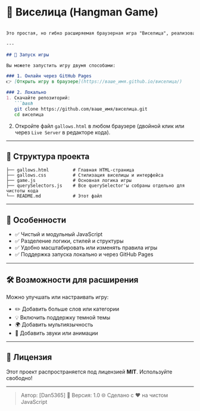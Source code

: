 # 🎯 Виселица (Hangman Game)

````markdown

Это простая, но гибко расширяемая браузерная игра "Виселица", реализованная с использованием **HTML**, **CSS**, и **JavaScript**. Проект соответствует принципам **чистого кода** и может быть легко адаптирован или дополнен новыми возможностями.

---

## 🚀 Запуск игры

Вы можете запустить игру двумя способами:

### 1. Онлайн через GitHub Pages
👉 [Открыть игру в браузере](https://ваше_имя.github.io/виселица/)

### 2. Локально
1. Скачайте репозиторий:
   ```bash
   git clone https://github.com/ваше_имя/виселица.git
   cd виселица
````

2. Откройте файл `gallows.html` в любом браузере (двойной клик или через `Live Server` в редакторе кода).

---

## 📁 Структура проекта

```text
├── gallows.html         # Главная HTML-страница
├── gallows.css          # Стилизация виселицы и интерфейса
├── game.js              # Основная логика игры
├── querySelectors.js    # Все querySelector'ы собраны отдельно для чистоты кода
└── README.md            # Этот файл
```

---

## 🧠 Особенности

* ✅ Чистый и модульный JavaScript
* ✅ Разделение логики, стилей и структуры
* ✅ Удобно масштабировать или изменять правила игры
* ✅ Поддержка запуска локально и через GitHub Pages

---

## 🛠 Возможности для расширения

Можно улучшать или настраивать игру:

* ✏️ Добавить больше слов или категории
* 💡 Включить поддержку темной темы
* 🌍 Добавить мультиязычность
* 🎵 Добавить звуки или анимации

---

## 📜 Лицензия

Этот проект распространяется под лицензией **MIT**. Используйте свободно!

---

> Автор: \[Dan5365]
> 📅 Версия: 1.0
> 🌐 Сделано с ❤️ на чистом JavaScript
